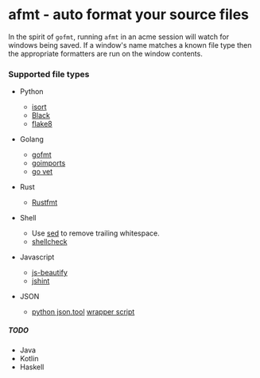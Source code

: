 afmt - auto format your source files
====================================

In the spirit of `gofmt`, running `afmt` in an acme session will watch for
windows being saved. If a window's name matches a known file type then the
appropriate formatters are run on the window contents.


### Supported file types
- Python
  - [isort](https://github.com/timothycrosley/isort)
  - [Black](https://github.com/ambv/black)
  - [flake8](https://gitlab.com/pycqa/flake8)

- Golang
  - [gofmt](https://golang.org/cmd/gofmt/)
  - [goimports](https://godoc.org/golang.org/x/tools/cmd/goimports)
  - [go vet](https://godoc.org/golang.org/x/tools/cmd/govet)

- Rust
  - [Rustfmt](https://github.com/rust-lang-nursery/rustfmt)

- Shell
  - Use [sed](https://en.wikipedia.org/wiki/Sed) to remove trailing whitespace. 
  - [shellcheck](https://github.com/koalaman/shellcheck)

- Javascript
  - [js-beautify](https://github.com/beautify-web/js-beautify)
  - [jshint](https://github.com/jshint/jshint/)

- JSON
  - [python json.tool](https://docs.python.org/3.7/library/json.html#module-json.tool) [wrapper script](https://github.com/sminez/acme-corp/tree/master/scripts/json-format)

##### TODO
- Java
- Kotlin
- Haskell
